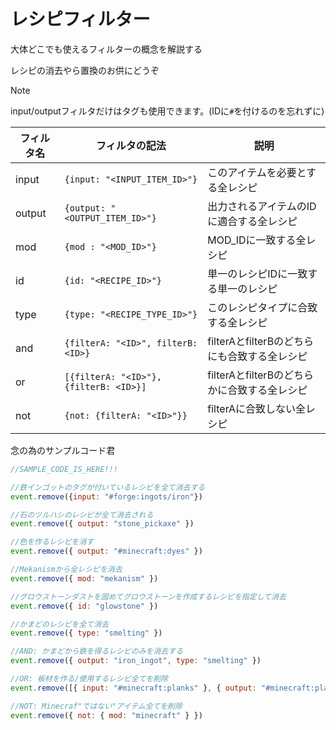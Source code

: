 # レシピフィルター
大体どこでも使えるフィルターの概念を解説する

レシピの消去やら置換のお供にどうぞ

> [!NOTE]
> input/outputフィルタだけはタグも使用できます。(IDに`#`を付けるのを忘れずに)

| フィルタ名 | フィルタの記法 | 説明 |
| --- | --- | --- |
| input | `{input: "<INPUT_ITEM_ID>"}` | このアイテムを必要とする全レシピ |
| output | `{output: "<OUTPUT_ITEM_ID>"}` | 出力されるアイテムのIDに適合する全レシピ |
| mod | `{mod : "<MOD_ID>"}` | MOD_IDに一致する全レシピ |
| id | `{id: "<RECIPE_ID>"}` | 単一のレシピIDに一致する単一のレシピ |
| type| `{type: "<RECIPE_TYPE_ID>"}` | このレシピタイプに合致する全レシピ |
| and| `{filterA: "<ID>", filterB: <ID>}` | filterAとfilterBのどちらにも合致する全レシピ |
| or| `[{filterA: "<ID>"}, {filterB: <ID>}]` | filterAとfilterBのどちらかに合致する全レシピ |
| not| `{not: {filterA: "<ID>"}}` | filterAに合致しない全レシピ |

念の為のサンプルコード君
```js
//SAMPLE_CODE_IS_HERE!!!

//鉄インゴットのタグが付いているレシピを全て消去する
event.remove({input: "#forge:ingots/iron"})

//石のツルハシのレシピが全て消去される
event.remove({ output: "stone_pickaxe" })

//色を作るレシピを消す
event.remove({ output: "#minecraft:dyes" }) 

//Mekanismから全レシピを消去
event.remove({ mod: "mekanism" })

//グロウストーンダストを固めてグロウストーンを作成するレシピを指定して消去
event.remove({ id: "glowstone" })

//かまどのレシピを全て消去
event.remove({ type: "smelting" })

//AND: かまどから鉄を得るレシピのみを消去する
event.remove({ output: "iron_ingot", type: "smelting" })

//OR: 板材を作る/使用するレシピ全てを削除
event.remove([{ input: "#minecraft:planks" }, { output: "#minecraft:planks" }])

//NOT: Minecraf"ではない"アイテム全てを削除
event.remove({ not: { mod: "minecraft" } })
```
